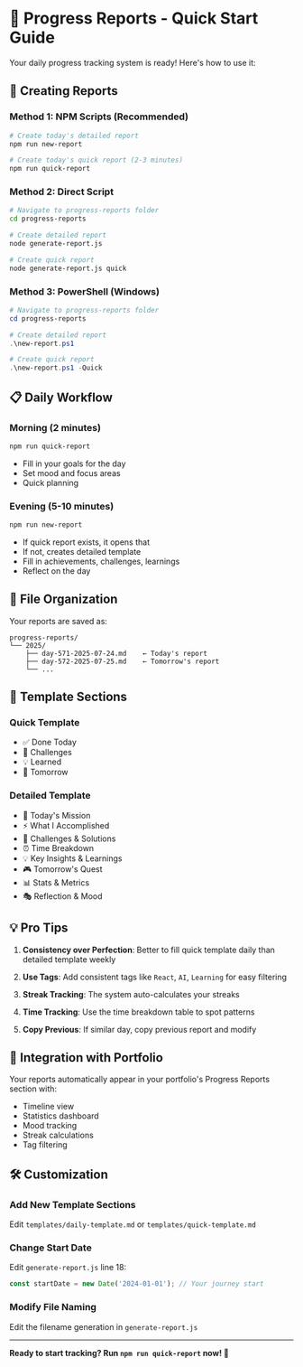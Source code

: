 # 📝 Progress Reports - Quick Start Guide

Your daily progress tracking system is ready! Here's how to use it:

## 🚀 Creating Reports

### Method 1: NPM Scripts (Recommended)
```bash
# Create today's detailed report
npm run new-report

# Create today's quick report (2-3 minutes)
npm run quick-report
```

### Method 2: Direct Script
```bash
# Navigate to progress-reports folder
cd progress-reports

# Create detailed report
node generate-report.js

# Create quick report
node generate-report.js quick
```

### Method 3: PowerShell (Windows)
```powershell
# Navigate to progress-reports folder
cd progress-reports

# Create detailed report
.\new-report.ps1

# Create quick report  
.\new-report.ps1 -Quick
```

## 📋 Daily Workflow

### Morning (2 minutes)
```bash
npm run quick-report
```
- Fill in your goals for the day
- Set mood and focus areas
- Quick planning

### Evening (5-10 minutes)
```bash
npm run new-report
```
- If quick report exists, it opens that
- If not, creates detailed template
- Fill in achievements, challenges, learnings
- Reflect on the day

## 📁 File Organization

Your reports are saved as:
```
progress-reports/
└── 2025/
    ├── day-571-2025-07-24.md    ← Today's report
    ├── day-572-2025-07-25.md    ← Tomorrow's report
    └── ...
```

## 🎯 Template Sections

### Quick Template
- ✅ Done Today
- 🚧 Challenges  
- 💡 Learned
- 🎯 Tomorrow

### Detailed Template
- 🎯 Today's Mission
- ⚡ What I Accomplished
- 🧗 Challenges & Solutions
- ⏰ Time Breakdown
- 💡 Key Insights & Learnings
- 🎮 Tomorrow's Quest
- 📊 Stats & Metrics
- 🎭 Reflection & Mood

## 💡 Pro Tips

1. **Consistency over Perfection**: Better to fill quick template daily than detailed template weekly

2. **Use Tags**: Add consistent tags like `React`, `AI`, `Learning` for easy filtering

3. **Streak Tracking**: The system auto-calculates your streaks

4. **Time Tracking**: Use the time breakdown table to spot patterns

5. **Copy Previous**: If similar day, copy previous report and modify

## 🔄 Integration with Portfolio

Your reports automatically appear in your portfolio's Progress Reports section with:
- Timeline view
- Statistics dashboard
- Mood tracking
- Streak calculations
- Tag filtering

## 🛠 Customization

### Add New Template Sections
Edit `templates/daily-template.md` or `templates/quick-template.md`

### Change Start Date
Edit `generate-report.js` line 18:
```javascript
const startDate = new Date('2024-01-01'); // Your journey start
```

### Modify File Naming
Edit the filename generation in `generate-report.js`

---

**Ready to start tracking? Run `npm run quick-report` now! 🚀**
